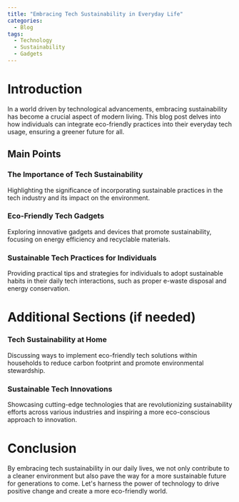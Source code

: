 ```yaml
---
title: "Embracing Tech Sustainability in Everyday Life"
categories:
  - Blog
tags:
  - Technology
  - Sustainability
  - Gadgets
---
```


# Introduction
In a world driven by technological advancements, embracing sustainability has become a crucial aspect of modern living. This blog post delves into how individuals can integrate eco-friendly practices into their everyday tech usage, ensuring a greener future for all.

## Main Points
### The Importance of Tech Sustainability
Highlighting the significance of incorporating sustainable practices in the tech industry and its impact on the environment.

### Eco-Friendly Tech Gadgets
Exploring innovative gadgets and devices that promote sustainability, focusing on energy efficiency and recyclable materials.

### Sustainable Tech Practices for Individuals
Providing practical tips and strategies for individuals to adopt sustainable habits in their daily tech interactions, such as proper e-waste disposal and energy conservation.

# Additional Sections (if needed)

### Tech Sustainability at Home
Discussing ways to implement eco-friendly tech solutions within households to reduce carbon footprint and promote environmental stewardship.

### Sustainable Tech Innovations
Showcasing cutting-edge technologies that are revolutionizing sustainability efforts across various industries and inspiring a more eco-conscious approach to innovation.

# Conclusion
By embracing tech sustainability in our daily lives, we not only contribute to a cleaner environment but also pave the way for a more sustainable future for generations to come. Let's harness the power of technology to drive positive change and create a more eco-friendly world.